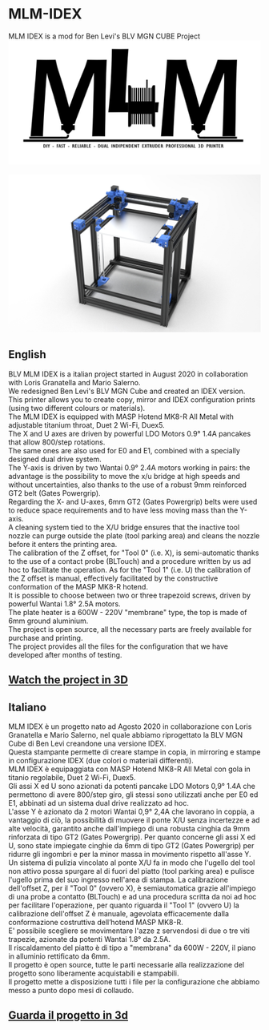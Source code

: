 # MLM-IDEX<br/>
MLM IDEX is a mod for Ben Levi's BLV MGN CUBE Project
<br/>
![Alt text](mlmlogo.jpg)<br/>
<br/>
![Alt text](./Photos/mlm%20idex.13.jpg)<br/>

## English<br/>
BLV MLM IDEX is a italian project started in August 2020 in collaboration with Loris Granatella and Mario Salerno.<br/> 
We redesigned Ben Levi's BLV MGN Cube and created an IDEX version.<br/> 
This printer allows you to create copy, mirror and IDEX configuration prints (using two different colours or materials).<br/>
The MLM IDEX is equipped with MASP Hotend MK8-R All Metal with adjustable titanium throat, Duet 2 Wi-Fi, Duex5.<br/>
The X and U axes are driven by powerful LDO Motors 0.9° 1.4A pancakes that allow 800/step rotations.<br/>
The same ones are also used for E0 and E1, combined with a specially designed dual drive system.<br/>
The Y-axis is driven by two Wantai 0.9° 2.4A motors working in pairs: the advantage is the possibility to move the x/u bridge at high speeds and without uncertainties, also thanks to the use of a robust 9mm reinforced GT2 belt (Gates Powergrip).<br/>
Regarding the X- and U-axes, 6mm GT2 (Gates Powergrip) belts were used to reduce space requirements and to have less moving mass than the Y-axis.<br/>
A cleaning system tied to the X/U bridge ensures that the inactive tool nozzle can purge outside the plate (tool parking area) and cleans the nozzle before it enters the printing area.<br/>
The calibration of the Z offset, for "Tool 0" (i.e. X), is semi-automatic thanks to the use of a contact probe (BLTouch) and a procedure written by us ad hoc to facilitate the operation. As for the "Tool 1" (i.e. U) the calibration of the Z offset is manual, effectively facilitated by the constructive conformation of the MASP MK8-R hotend.<br/>
It is possible to choose between two or three trapezoid screws, driven by powerful Wantai 1.8° 2.5A motors.<br/>
The plate heater is a 600W - 220V "membrane" type, the top is made of 6mm ground aluminium.<br/>
The project is open source, all the necessary parts are freely available for purchase and printing.<br/>
The project provides all the files for the configuration that we have developed after months of testing.<br/>
## [Watch the project in 3D](https://a360.co/38jP7D8) 


## Italiano<br/>
MLM IDEX è un progetto nato ad Agosto 2020 in collaborazione con Loris Granatella e Mario Salerno, nel quale abbiamo riprogettato la BLV MGN Cube di Ben Levi creandone una versione IDEX.<br/> 
Questa stampante permette di creare stampe in copia, in mirroring e stampe in configurazione IDEX (due colori o materiali differenti).<br/>
MLM IDEX è equipaggiata con MASP Hotend MK8-R All Metal con gola in titanio regolabile, Duet 2 Wi-Fi, Duex5.<br/>
Gli assi X ed U sono azionati da potenti pancake LDO Motors 0,9° 1.4A che permettono di avere 800/step giro, gli stessi sono utilizzati anche per E0 ed E1, abbinati ad un sistema dual drive realizzato ad hoc.<br/>
L'asse Y è azionato da 2 motori Wantai 0,9° 2,4A che lavorano in coppia, a vantaggio di ciò, la possibilità di muovere il ponte X/U senza incertezze e ad alte velocità, garantito anche dall'impiego di una robusta cinghia da 9mm rinforzata di tipo GT2 (Gates Powergrip).
Per quanto concerne gli assi X ed U, sono state impiegate cinghie da 6mm di tipo GT2 (Gates Powergrip) per ridurre gli ingombri e per la minor massa in movimento rispetto all'asse Y.<br/>
Un sistema di pulizia vincolato al ponte X/U fa in modo che l'ugello del tool non attivo possa spurgare al di fuori del piatto (tool parking area) e pulisce l'ugello prima del suo ingresso nell'area di stampa.
La calibrazione dell'offset Z, per il "Tool 0" (ovvero X), è semiautomatica grazie all'impiego di una probe a contatto (BLTouch) e ad una procedura scritta da noi ad hoc per facilitare l'operazione, per quanto riguarda il "Tool 1" (ovvero U) la calibrazione dell'offset Z è manuale, agevolata efficacemente dalla conformazione costruttiva dell’hotend MASP MK8-R.<br/>
E' possibile scegliere se movimentare l'azze z servendosi di due o tre viti trapezie, azionate da potenti Wantai 1.8° da 2.5A.<br/>
Il riscaldamento del piatto è di tipo a "membrana" da 600W - 220V, il piano in alluminio rettificato da 6mm.<br/>
Il progetto è open source, tutte le parti necessarie alla realizzazione del progetto sono liberamente acquistabili e stampabili.<br/>
Il progetto mette a disposizione tutti i file per la configurazione che abbiamo messo a punto dopo mesi di collaudo.<br/>
## [Guarda il progetto in 3d](https://a360.co/38jP7D8) 
